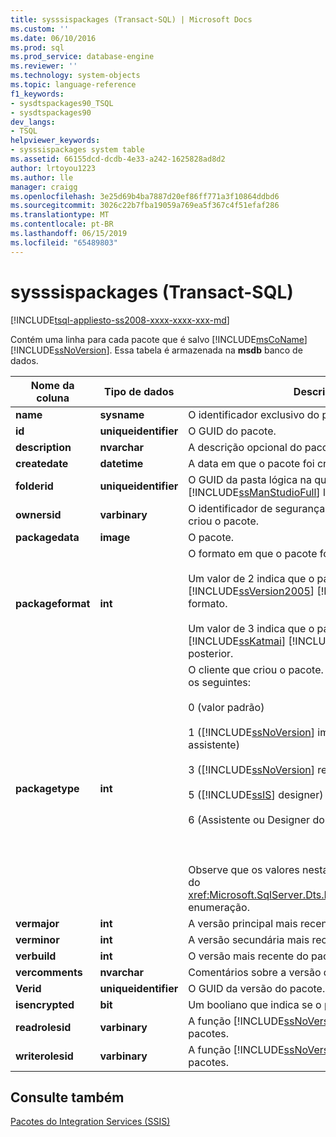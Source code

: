 ```yaml
---
title: sysssispackages (Transact-SQL) | Microsoft Docs
ms.custom: ''
ms.date: 06/10/2016
ms.prod: sql
ms.prod_service: database-engine
ms.reviewer: ''
ms.technology: system-objects
ms.topic: language-reference
f1_keywords:
- sysdtspackages90_TSQL
- sysdtspackages90
dev_langs:
- TSQL
helpviewer_keywords:
- sysssispackages system table
ms.assetid: 66155dcd-dcdb-4e33-a242-1625828ad8d2
author: lrtoyou1223
ms.author: lle
manager: craigg
ms.openlocfilehash: 3e25d69b4ba7887d20ef86ff771a3f10864ddbd6
ms.sourcegitcommit: 3026c22b7fba19059a769ea5f367c4f51efaf286
ms.translationtype: MT
ms.contentlocale: pt-BR
ms.lasthandoff: 06/15/2019
ms.locfileid: "65489803"
---
```

# <a name="sysssispackages-transact-sql"></a>sysssispackages (Transact-SQL)
[!INCLUDE[tsql-appliesto-ss2008-xxxx-xxxx-xxx-md](../../includes/tsql-appliesto-ss2008-xxxx-xxxx-xxx-md.md)]

  Contém uma linha para cada pacote que é salvo [!INCLUDE[msCoName](../../includes/msconame-md.md)] [!INCLUDE[ssNoVersion](../../includes/ssnoversion-md.md)]. Essa tabela é armazenada na **msdb** banco de dados.  
  
  
|Nome da coluna|Tipo de dados|Descrição|  
|-----------------|---------------|-----------------|  
|**name**|**sysname**|O identificador exclusivo do pacote.|  
|**id**|**uniqueidentifier**|O GUID do pacote.|  
|**description**|**nvarchar**|A descrição opcional do pacote.|  
|**createdate**|**datetime**|A data em que o pacote foi criado.|  
|**folderid**|**uniqueidentifier**|O GUID da pasta lógica na qual o [!INCLUDE[ssManStudioFull](../../includes/ssmanstudiofull-md.md)] lista o pacote.|  
|**ownersid**|**varbinary**|O identificador de segurança exclusivo do usuário que criou o pacote.|  
|**packagedata**|**image**|O pacote.|  
|**packageformat**|**int**|O formato em que o pacote foi salvo:<br /><br /> Um valor de 2 indica que o pacote é salvo na [!INCLUDE[ssVersion2005](../../includes/ssversion2005-md.md)] [!INCLUDE[ssISnoversion](../../includes/ssisnoversion-md.md)] formato.<br /><br /> Um valor de 3 indica que o pacote é salvo no formato [!INCLUDE[ssKatmai](../../includes/sskatmai-md.md)] [!INCLUDE[ssISnoversion](../../includes/ssisnoversion-md.md)]ou posterior.|  
|**packagetype**|**int**|O cliente que criou o pacote. Os valores possíveis são os seguintes:<br /><br /> 0 (valor padrão)<br /><br /> 1 ([!INCLUDE[ssNoVersion](../../includes/ssnoversion-md.md)] importar e exportar assistente)<br /><br /> 3 ([!INCLUDE[ssNoVersion](../../includes/ssnoversion-md.md)] replicação)<br /><br /> 5 ([!INCLUDE[ssIS](../../includes/ssis-md.md)] designer)<br /><br /> 6 (Assistente ou Designer do Plano de Manutenção).<br /><br /> <br /><br /> Observe que os valores nesta coluna correspondem do <xref:Microsoft.SqlServer.Dts.Runtime.DTSPackageType> enumeração.|  
|**vermajor**|**int**|A versão principal mais recente do pacote.|  
|**verminor**|**int**|A versão secundária mais recente do pacote.|  
|**verbuild**|**int**|O versão mais recente do pacote.|  
|**vercomments**|**nvarchar**|Comentários sobre a versão do pacote.|  
|**Verid**|**uniqueidentifier**|O GUID da versão do pacote.|  
|**isencrypted**|**bit**|Um booliano que indica se o pacote é criptografado.|  
|**readrolesid**|**varbinary**|A função [!INCLUDE[ssNoVersion](../../includes/ssnoversion-md.md)] que pode carregar pacotes.|  
|**writerolesid**|**varbinary**|A função [!INCLUDE[ssNoVersion](../../includes/ssnoversion-md.md)] que pode salvar pacotes.|  
  
## <a name="see-also"></a>Consulte também  
 [Pacotes do Integration Services &#40;SSIS&#41;](../../integration-services/integration-services-ssis-packages.md)  
  
  
